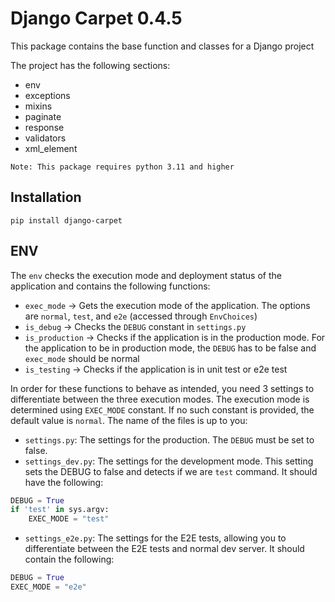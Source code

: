 # Django Carpet 0.4.5

This package contains the base function and classes for a Django project

The project has the following sections:
- env
- exceptions
- mixins
- paginate
- response
- validators
- xml_element

```text
Note: This package requires python 3.11 and higher
```

## Installation
```text
pip install django-carpet
```


## ENV
The `env` checks the execution mode and deployment status of the application and contains the following functions:
- `exec_mode` -> Gets the execution mode of the application. The options are `normal`, `test`, and `e2e` (accessed through `EnvChoices`)
- `is_debug` -> Checks the `DEBUG` constant in `settings.py`
- `is_production` -> Checks if the application is in the production mode. For the application to be in production mode, the `DEBUG` has to be false and `exec_mode` should be normal
- `is_testing` -> Checks if the application is in unit test or e2e test

In order for these functions to behave as intended, you need 3 settings to differentiate between the three execution modes. The execution mode is determined using `EXEC_MODE` constant. If no such constant is provided, the default value is `normal`. The name of the files is up to you:
- `settings.py`: The settings for the production. The `DEBUG` must be set to false.
- `settings_dev.py`: The settings for the development mode. This setting sets the DEBUG to false and detects if we are `test` command. It should have the following:
```python
DEBUG = True
if 'test' in sys.argv:
    EXEC_MODE = "test"
```
- `settings_e2e.py`: The settings for the E2E tests, allowing you to differentiate between the E2E tests and normal dev server. It should contain the following:
```python
DEBUG = True
EXEC_MODE = "e2e"
```
